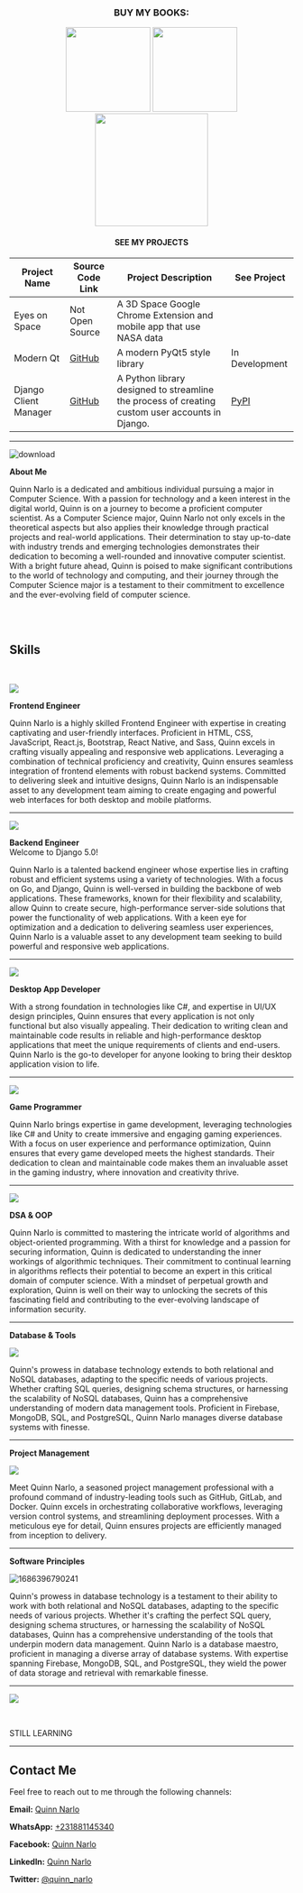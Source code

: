 <div align="center">
  
###  BUY MY BOOKS:

<p align="center">

<img src="https://github.com/pyquinnnarlo/pyquinnnarlo/assets/105549100/62dd0103-b782-425a-81bb-f6fe4b6086f8" width="150" />
<img src="https://github.com/pyquinnnarlo/pyquinnnarlo/assets/105549100/e1bdb192-ec77-4d87-b71a-46a3ac3f779e" width="150" />
<img src="https://github.com/pyquinnnarlo/pyquinnnarlo/assets/105549100/31098295-4c9f-4eb0-aeb4-c453e26c3a4f" width="200" />
</p>

#### SEE MY PROJECTS

| Project Name        | Source Code Link                            | Project Description                                    | See Project                     |
|---------------------|--------------------------------------------|--------------------------------------------------------|--------------------------------------
| Eyes on Space     | Not Open Source | A 3D Space Google Chrome Extension and mobile app that use NASA data                             |
| Modern Qt         | [GitHub](https://github.com/pyquinnnarlo/modern_qt)    | A modern PyQt5 style library | In Development
| Django Client Manager  | [GitHub](https://github.com/pyquinnnarlo/django-client-manager/tree/main)  | A Python library designed to streamline the process of creating custom user accounts in Django.| [PyPI](https://pypi.org/project/django-client-manager/)      



</div>  

<hr />

<div align="left">
  
![download](https://github.com/pyquinnnarlo/pyquinnnarlo/assets/105549100/4900c097-4556-4aea-9e7b-a3ebc3718c40)


</div>

<div align="left">
  
**About Me**

Quinn Narlo is a dedicated and ambitious individual pursuing a major in Computer Science. With a passion for technology and a keen interest in the digital world, Quinn is on a journey to become a proficient computer scientist. As a Computer Science major, Quinn Narlo not only excels in the theoretical aspects but also applies their knowledge through practical projects and real-world applications. Their determination to stay up-to-date with industry trends and emerging technologies demonstrates their dedication to becoming a well-rounded and innovative computer scientist. With a bright future ahead, Quinn is poised to make significant contributions to the world of technology and computing, and their journey through the Computer Science major is a testament to their commitment to excellence and the ever-evolving field of computer science.
</div>
<br />
<br />

## Skills

<br />
<div align="left">
<p align="left">
  <a href="https://skillicons.dev">
    <img src="https://skillicons.dev/icons?i=html,css,bootstrap,tailwind,sass,js,react,react,vue" />
  </a>
</p>

**Frontend Engineer**
<div align="left">

Quinn Narlo is a highly skilled Frontend Engineer with expertise in creating captivating and user-friendly interfaces. Proficient in HTML, CSS, JavaScript, React.js, Bootstrap, React Native, and Sass, Quinn excels in crafting visually appealing and responsive web applications. Leveraging a combination of technical proficiency and creativity, Quinn ensures seamless integration of frontend elements with robust backend systems. Committed to delivering sleek and intuitive designs, Quinn Narlo is an indispensable asset to any development team aiming to create engaging and powerful web interfaces for both desktop and mobile platforms.
<hr />
</div>

<div align="left">
<p align="left">
  <a href="https://skillicons.dev">
    <img src="https://skillicons.dev/icons?i=django,express,fastapi,spring" />
  </a>
</p>
  


**Backend Engineer**
<br />
Welcome to Django 5.0!

</div>

Quinn Narlo is a talented backend engineer whose expertise lies in crafting robust and efficient systems using a variety of technologies. With a focus on Go, and Django, Quinn is well-versed in building the backbone of web applications. These frameworks, known for their flexibility and scalability, allow Quinn to create secure, high-performance server-side solutions that power the functionality of web applications. With a keen eye for optimization and a dedication to delivering seamless user experiences, Quinn Narlo is a valuable asset to any development team seeking to build powerful and responsive web applications.
<hr />
</div>


<div align="left">
<p align="left">
  <a href="https://skillicons.dev">
    <img src="https://skillicons.dev/icons?i=cs,qt" />
  </a>
</p>

**Desktop App Developer**

With a strong foundation in technologies like C#, and expertise in UI/UX design principles, Quinn ensures that every application is not only functional but also visually appealing. Their dedication to writing clean and maintainable code results in reliable and high-performance desktop applications that meet the unique requirements of clients and end-users. Quinn Narlo is the go-to developer for anyone looking to bring their desktop application vision to life.
<hr />
</div>


<div align="left">
<p align="left">
  <a href="https://skillicons.dev">
    <img src="https://skillicons.dev/icons?i=unity" />
  </a>
</p>

**Game Programmer**

Quinn Narlo brings expertise in game development, leveraging technologies like C# and Unity to create immersive and engaging gaming experiences. With a focus on user experience and performance optimization, Quinn ensures that every game developed meets the highest standards. Their dedication to clean and maintainable code makes them an invaluable asset in the gaming industry, where innovation and creativity thrive.
<hr />
</div>


<div align="left">
  


<p align="left">
  <a href="https://skillicons.dev">
    <img src="https://skillicons.dev/icons?i=java,cs,python" />
  </a>
</p>

**DSA & OOP**

Quinn Narlo is committed to mastering the intricate world of algorithms and object-oriented programming. With a thirst for knowledge and a passion for securing information, Quinn is dedicated to understanding the inner workings of algorithmic techniques. Their commitment to continual learning in algorithms reflects their potential to become an expert in this critical domain of computer science. With a mindset of perpetual growth and exploration, Quinn is well on their way to unlocking the secrets of this fascinating field and contributing to the ever-evolving landscape of information security.
<hr />

</div>


<div align="left">
  
**Database & Tools**

<p align="left">
  <a href="https://skillicons.dev">
    <img src="https://skillicons.dev/icons?i=postgres,firebase,mongodb,sqlite,redis,ngnix" />
  </a>
</p>

Quinn's prowess in database technology extends to both relational and NoSQL databases, adapting to the specific needs of various projects. Whether crafting SQL queries, designing schema structures, or harnessing the scalability of NoSQL databases, Quinn has a comprehensive understanding of modern data management tools. Proficient in Firebase, MongoDB, SQL, and PostgreSQL, Quinn Narlo manages diverse database systems with finesse.
<hr />

</div>


<div align="left">

**Project Management**

<p align="left">
  <a href="https://skillicons.dev">
    <img src="https://skillicons.dev/icons?i=gitlab,github,docker,ngnix" />
  </a>
</p>

Meet Quinn Narlo, a seasoned project management professional with a profound command of industry-leading tools such as GitHub, GitLab, and Docker. Quinn excels in orchestrating collaborative workflows, leveraging version control systems, and streamlining deployment processes. With a meticulous eye for detail, Quinn ensures projects are efficiently managed from inception to delivery.

<hr />
</div>

<div align="left">
  
**Software Principles**

<p align="left">
  
![1686396790241](https://github.com/pyquinnnarlo/pyquinnnarlo/assets/105549100/c5e4d1e3-2c5f-414b-aa62-7f5aa15b6ef1)

</p>

Quinn's prowess in database technology is a testament to their ability to work with both relational and NoSQL databases, adapting to the specific needs of various projects. Whether it's crafting the perfect SQL query, designing schema structures, or harnessing the scalability of NoSQL databases, Quinn has a comprehensive understanding of the tools that underpin modern data management. Quinn Narlo is a database maestro, proficient in managing a diverse array of database systems. With expertise spanning Firebase, MongoDB, SQL, and PostgreSQL, they wield the power of data storage and retrieval with remarkable finesse.
<hr />

</div>



<div align="left">

<p align="left">
  <a href="https://skillicons.dev">
    <img src="https://skillicons.dev/icons?i=c,cpp,nim" />
  </a>
</p>



<br />

STILL LEARNING

<hr />
</div>


## Contact Me

Feel free to reach out to me through the following channels:

**Email:** [Quinn Narlo](mailto:pyquinnnarlo@gmail.com)

**WhatsApp:** [+231881145340](tel:+231881145340)

**Facebook:** [Quinn Narlo](https://www.facebook.com/pyquinnnarlo)

**LinkedIn:** [Quinn Narlo](https://www.linkedin.com/in/quinn-narlo-b0ab4724a/)

**Twitter:** [@quinn_narlo](https://twitter.com/quinn_narlo)
